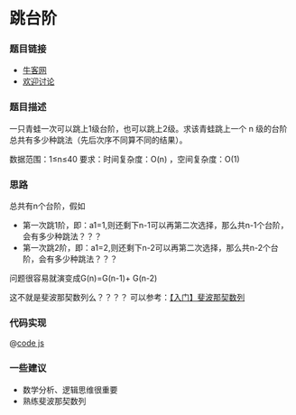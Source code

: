 # 跳台阶


### 题目链接

- [牛客网](https://www.nowcoder.com/practice/8c82a5b80378478f9484d87d1c5f12a4)
- [欢迎讨论]()

### 题目描述

一只青蛙一次可以跳上1级台阶，也可以跳上2级。求该青蛙跳上一个 n 级的台阶总共有多少种跳法（先后次序不同算不同的结果）。

数据范围：1≤n≤40
要求：时间复杂度：O(n) ，空间复杂度：O(1)

### 思路

总共有n个台阶，假如

- 第一次跳1阶，即：a1=1,则还剩下n-1可以再第二次选择，那么共n-1个台阶，会有多少种跳法？？？
- 第一次跳2阶，即：a1=2,则还剩下n-2可以再第二次选择，那么共n-2个台阶，会有多少种跳法？？？


问题很容易就演变成G(n)=G(n-1)+ G(n-2)

这不就是斐波那契数列么？？？？ 可以参考：[【入门】斐波那契数列](./fibonacci.md)


### 代码实现

@[code js](@code/algorithm/剑指/动态规划/jumpFloor.js)


### 一些建议

- 数学分析、逻辑思维很重要
- 熟练斐波那契数列